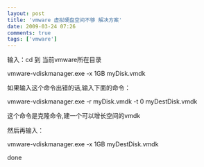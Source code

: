 ```yaml
---
layout: post
title: 'vmware 虚拟硬盘空间不够 解决方案'
date: 2009-03-24 07:26
comments: true
tags: ['vmware']
---
```


输入：cd 到 当前vmware所在目录

vmware-vdiskmanager.exe -x 1GB myDisk.vmdk

如果输入这个命令出错的话,输入下面的命令：

vmware-vdiskmanager.exe -r myDisk.vmdk -t 0 myDestDisk.vmdk

这个命令是克隆命令,建一个可以增长空间的vmdk

然后再输入：

vmware-vdiskmanager.exe -x 1GB myDestDisk.vmdk

done

